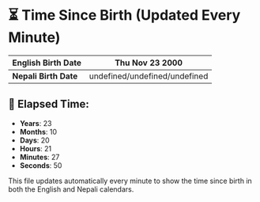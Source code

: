 # ⏳ Time Since Birth (Updated Every Minute)

| **English Birth Date** | Thu Nov 23 2000 |
|------------------------|-------------------------------------|
| **Nepali Birth Date**  | undefined/undefined/undefined                  |

## 📅 Elapsed Time:

- **Years**: 23
- **Months**: 10
- **Days**: 20
- **Hours**: 21
- **Minutes**: 27
- **Seconds**: 50

This file updates automatically every minute to show the time since birth in both the English and Nepali calendars.